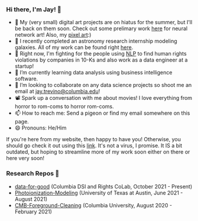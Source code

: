 ### Hi there, I'm Jay! 👋

- 🎨 My (very small) digital art projects are on hiatus for the summer, but I'll be back on them soon. Check out some prelimary work [here](https://github.com/jat2211/Warhol-and-Convolutional-Neural-Network) for neural network art! Also, my [pixel art](https://github.com/jat2211/pixelart):)
- 🔭 I recently completed an astronomy research internship modeling galaxies. All of my work can be found right [here](https://github.com/jat2211/Photoionization-Modeling).
- 💸 Right now, I'm fighting for the people using [NLP](https://github.com/jat2211/data-for-good) to find human rights violations by companies in 10-Ks and also work as a data engineer at a startup!
- 📝 I’m currently learning data analysis using business intelligence software.
- 👯 I’m looking to collaborate on any data science projects so shoot me an email at jay.trevino@columbia.edu!
- 📽️ Spark up a conversation with me about movies! I love everything from horror to rom-coms to horror rom-coms.
- 📫 How to reach me: Send a pigeon or find my email somewhere on this page.
- 😄 Pronouns: He/Him

If you're here from my website, then happy to have you! Otherwise, you should go check it out using this [link](https://jat2211.github.io/home/). It's not a virus, I promise. It IS a bit outdated, but hoping to streamline more of my work soon either on there or here very soon!

### Research Repos 🥖
- [data-for-good](https://github.com/jat2211/data-for-good) (Columbia DSI and Rights CoLab, October 2021 - Present)
- [Photoionization-Modeling](https://github.com/jat2211/Photoionization-Modeling) (University of Texas at Austin, June 2021 - August 2021)
- [CMB-Foreground-Cleaning](https://github.com/jat2211/CMB-Foreground-Cleaning) (Columbia University, August 2020 - February 2021)
